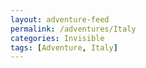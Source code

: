 ```yaml
---
layout: adventure-feed
permalink: /adventures/Italy
categories: Invisible
tags: [Adventure, Italy]
---
```

